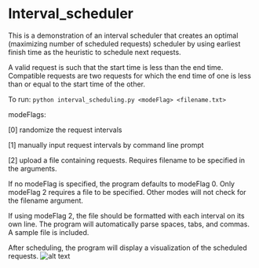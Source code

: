 # Interval_scheduler

This is a demonstration of an interval scheduler that creates an optimal (maximizing number of scheduled requests) scheduler by using earliest finish time as the heuristic to schedule next requests.

A valid request is such that the start time is less than the end time. Compatible requests are two requests for which the end time of one is less than or equal to the start time of the other.

To run:
```python interval_scheduling.py <modeFlag> <filename.txt>```

modeFlags:

  [0] randomize the request intervals

  [1] manually input request intervals by command line prompt 

  [2] upload a file containing requests. Requires filename to be specified in the arguments.

If no modeFlag is specified, the program defaults to modeFlag 0.
Only modeFlag 2 requires a file to be specified. Other modes will not check for the filename argument.

If using modeFlag 2, the file should be formatted with each interval on its own line. The program will automatically parse spaces, tabs, and commas. A sample file is included.

After scheduling, the program will display a visualization of the scheduled requests.
![alt text](sample_plot.png)
